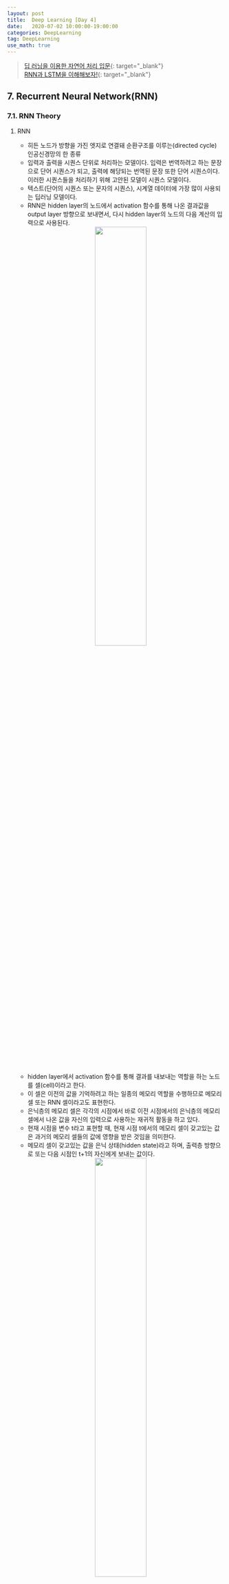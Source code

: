 ```yaml
---
layout: post
title:  Deep Learning [Day 4]
date:   2020-07-02 10:00:00-19:00:00
categories: DeepLearning
tag: DeepLearning
use_math: true
---
```


> [딥 러닝을 이용한 자연어 처리 입문](https://wikidocs.net/48558){: target="_blank"}  
> [RNN과 LSTM을 이해해보자!](https://ratsgo.github.io/natural%20language%20processing/2017/03/09/rnnlstm/){: target="_blank"}

## 7. Recurrent Neural Network(RNN)
### 7.1. RNN Theory

1. RNN
    - 히든 노드가 방향을 가진 엣지로 연결돼 순환구조를 이루는(directed cycle) 인공신경망의 한 종류
    - 입력과 출력을 시퀀스 단위로 처리하는 모델이다. 입력은 번역하려고 하는 문장으로 단어 시퀀스가 되고, 출력에 해당되는 번역된 문장 또한 단어 시퀀스이다. 이러한 시퀀스들을 처리하기 위해 고안된 모델이 시퀀스 모델이다.
    - 텍스트(단어의 시퀀스 또는 문자의 시퀀스), 시계열 데이터에 가장 많이 사용되는 딥러닝 모델이다.
    - RNN은 hidden layer의 노드에서 activation 함수를 통해 나온 결과값을 output layer 방향으로 보내면서, 다시 hidden layer의 노드의 다음 계산의 입력으로 사용된다.

    <center><img src="/assets/images/deeplearning/76.PNG" width="50%"></center><br>

    - hidden layer에서 activation 함수를 통해 결과를 내보내는 역할을 하는 노드를 셀(cell)이라고 한다.
    - 이 셀은 이전의 값을 기억하려고 하는 일종의 메모리 역할을 수행하므로 메모리 셀 또는 RNN 셀이라고도 표현한다.
    - 은닉층의 메모리 셀은 각각의 시점에서 바로 이전 시점에서의 은닉층의 메모리 셀에서 나온 값을 자신의 입력으로 사용하는 재귀적 활동을 하고 있다.
    - 현재 시점을 변수 t라고 표현할 때, 현재 시점 t에서의 메모리 셀이 갖고있는 값은 과거의 메모리 셀들의 값에 영향을 받은 것임을 의미한다.
    - 메모리 셀이 갖고있는 값을 은닉 상태(hidden state)라고 하며, 출력층 방향으로 또는 다음 시점인 t+1의 자신에게 보내는 값이다.

    <center><img src="/assets/images/deeplearning/77.PNG" width="50%"></center><br>

    - 녹색 박스는 hidden state를, 빨간 박스는 input data(x), 파란 박스는 output data(y)를 나타낸다.
    - 현재 상태의 $$hidden state h_t$$는 이전 시점의 $$hidden state h_(t-1)$$를 받아 갱신한다.
    - 현재 상태의 output data인 $$y_t$$는 $$h_t$$를 전달받아 갱신되는 구조이다.
    - 히든 상태의 활성화 함수(activation function)는 비선형 함수인 하이퍼볼릭탄젠트(tanh)이다.
        + 하이퍼볼릭탄젠트(tanh) 함수는? []()<br><br>
    - RNN 수식
        <center><img src="/assets/images/deeplearning/78.PNG" width="50%"></center><br>
        + 현재 시점 t에서의 은닉 상태값을 $$h_t$$라고 하면, 은닉층의 메모리 셀은 $$h_t$$를 계산하기 위해 총 2개의 가중치를 갖는다.
        + 하나는 입력층에서 입력값을 위한 가중치 $$W_x$$이고, 다른 하나는 이전 시점 t-1의 은닉 상태값인 $$h_(t-1)$$을 위한 가중치 $$W_h$$이다.
        + 이를 식으로 표현하면 다음과 같다.
        <center><img src="/assets/images/deeplearning/79.PNG" width="50%"></center><br>
        + RNN은 은닉층 연산을 벡터와 행렬 연산으로 이해할 수 있다. 자연어 처리에서 RNN의 입력 $$x_i$$는 대부분의 경우에서 단어 벡터로 간주할 수 있는데, 단어 벡터의 차원을 d라고 하고, 은닉 상태의 크기를 $$D_h$$라고 하였을 때 각 벡터와 행렬의 크기는 다음과 같다.
        <center><img src="/assets/images/deeplearning/80.PNG" width="25%"></center><br>
        + 배치 크기가 1이고, d와 $$D_h$$ 두 값 모두를 4로 가정하면, RNN의 은닉층 연산은 다음과 같다.
        <center><img src="/assets/images/deeplearning/81.PNG" width="80%"></center><br>
        + 각각의 가중치 $$W_x, W_h, W_y$$의 값은 모든 시점에서 값을 동일하게 공유하지만, 은닉층이 2개 이상일 경우 은닉층의 2개의 가중치는 서로 다르다.
        + 출력층의 결과값인 $$y_t$$를 계산하기 위한 활성화 함수는 상황에 따라 달라진다. 이진분류의 경우 시그모이드 함수를, 다중 클래스 분류의 경우 소프트맥스 함수를 사용한다.<br><br>

2. RNN application

    <center><img src="/assets/images/deeplearning/82.PNG" width="80%"></center><br>

    - RNN은 입력과 출력의 길이를 다르게 설계할 수 있으므로 다양한 용도로 사용가능하다.
    - one to many: 사진설명 붙이기(사진 -> 단어들)
    - many to one: 감성 분석(단어들 -> 감성점수)
    - many to many: 번역(단어들 -> 단어들)

### 7.2. RNN Implement
'hihello'를 학습시키기

## *Tensorflow*
```python
import tensorflow as tf
import numpy as np

sample = " My name is Ji Myung Hwa."
idx2char = list(set(sample)) # index -> char의 리ㅣ스트
print(idx2char)

char2idx = {c:i for i, c in enumerate(idx2char)} # char -> index의 딕셔너리
print(char2idx)

# hyper parameters
dic_size = len(char2idx) # RNN input size (one hot size)
print(dic_size)

hidden_size = len(char2idx) # RNN output size(num_classes보다 좀 더 큰 것이 좋다)
num_classes = len(char2idx) # final output size (RNN or softmax, etc.) -> one hot encoding 사이즈
batch_size = 1 # one sample data, one batch -> 총 몇 개의 문장을 학습시킬 것인가?
sequence_length = len(sample) - 1 # number of RNN rollings
print(sequence_length)

sample_idx = [char2idx[c] for c in sample] # char to index
print(sample_idx)

x_data = [sample_idx[:-1]] # X data sample (0 ~ n-1) -> 맨 앞에서부터 맨 뒤 한 칸 전까지(p.156 참조)
y_data = [sample_idx[1:]] # Y data sample (1 ~ n) -> 맨 앞의 한 칸 앞에서부터 맨 뒤까지(p.156 참조)

X = tf.placeholder(tf.int32, [None, sequence_length]) # X data -> 인덱스값이므로 정수로 받아야 함
Y = tf.placeholder(tf.int32, [None, sequence_length]) # Y label

x_one_hot = tf.one_hot(X, num_classes)

# cell and RNN
cell = tf.contrib.rnn.BasicRNNCell(num_units=hidden_size)
outputs, _states = tf.nn.dynamic_rnn(cell, x_one_hot, dtype=tf.float32) # RNN의 결과값

# FC Layer
x_for_fc = tf.reshape(outputs, [-1, hidden_size])
outputs = tf.contrib.layers.fully_connected(x_for_fc, num_classes, activation_fn=None)

# reshape out for seqeunce_loss
outputs = tf.reshape(outputs, [batch_size, sequence_length, num_classes]) # 우리가 직접 보는 결과값
sequence_loss = tf.contrib.seq2seq.sequence_loss(logits=outputs, targets=Y, weights=tf.ones([batch_size, sequence_length]))
cost = tf.reduce_mean(sequence_loss)
train = tf.train.AdamOptimizer(0.1).minimize(cost)
prediction = tf.argmax(outputs, axis=2)

with tf.Session() as sess:
  sess.run(tf.global_variables_initializer())
  for i in range(20):
    l, _ = sess.run([cost, train], feed_dict={X: x_data, Y: y_data})
    result = sess.run(prediction, feed_dict={X: x_data})

    # print char using dic
    result_str = [idx2char[c] for c in np.squeeze(result)] # squeeze: 1차원 배열로 축소
    print(i, ", loss: ", l, ", prediction: ", "".join(result_str))
```
<center><img src="/assets/images/deeplearning/rnn/1.PNG" width="100%"></center><br>

## *Keras*
```python
from keras.models import Sequential
from keras.layers import LSTM
from sklearn.model_selection import train_test_split
import numpy as np
import matplotlib.pyplot as plt

x_data = [[[(i+j) / 100] for i in range(5)] for j in range(100)]
y_data = [(i+5) / 100 for i in range(100)]

x_data = np.array(x_data, dtype=float)
y_data = np.array(y_data, dtype=float)

# 훈련 데이터, 테스트 데이터 나누기
x_train, x_test, y_train, y_test = train_test_split(x_data, y_data, test_size=0.2)

model = Sequential()
model.add(LSTM(1, input_dim=1, input_length=5, return_sequences=False))
model.compile(loss='mse', optimizer='adam')
model.summary()

history = model.fit(x_train, y_train, epochs=1000, verbose=0)
y_predict = model.predict(x_test)

plt.scatter(range(20), y_predict, c='r')
plt.scatter(range(20), y_test, c='g')
plt.show()

plt.plot(history.history['loss'])
plt.show()
```
<center><img src="/assets/images/deeplearning/rnn/2.PNG" width="50%"></center><br>

## 8. (GAN))
### 8.1. GAN Theory

Generator 모델은 입력값이 없으므로 아무 의미없는 랜덤값으로 신경망을 만듦.

